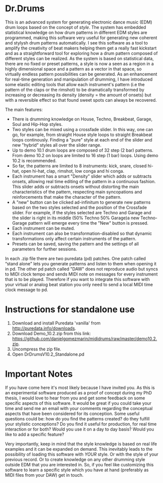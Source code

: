 # Dr.Drums
This is an advanced system for generating electronic dance music (EDM) drum loops based on the concept of *style*. The system has embedded statistical knowledge on how drum patterns in different EDM styles are programmed, making this software very useful for generating new coherent and stylysh drum patterns automatically. I see this software as a tool to amplify the creativity of beat makers helping them get a really fast kickstart and as a straightforward tool for exploring how a drum pattern composed of different styles can be realized. As the system is based on statistical data, there are no fixed or preset patterns, a style is now a seen as a region in a highly dimensional space and a pattern as a vector in that space, so virtually endless pattern possibilities can be generated. As an enhancement for real-time generation and manipulation of drumming, I have introduced some elastic editing tools that allow each instrument's pattern (i.e the pattern of the claps or the rimshot) to be dramatically transformed by increasing or decreasing its density (density = the amount of onsets) but with a reversible effect so that found sweet spots can always be recovered.

The main features:
* There is drumming knowledge on House, Techno, Breakbeat, Garage, Soul and Hip-Hop styles.
* Two styles can be mixed using a crossfade slider. In this way, one can go, for example, from straight House style loops to straight Breakbeat loops continously. Finding a "pure" style at each end of the slider and new "hybrid" styles all over the slider range.
* Up to demo 10.1 drum loops are composed of 32 step (2 bar) patterns. From demo 10.2 on loops are limited to 16 step (1 bar) loops. Using demo 10.2 is recommended.
* So far, the patterns are limited to 8 instruments: kick, snare, closed hi-hat, open hi-hat, clap, rimshot, low conga and hi conga.
* Each instrument has a smart "Density" slider which adds or subtracts onsets, allowing real time editing of the pattern in a continuous fashion. This slider adds or subtracts onsets without distorting the main characteristics of the pattern, respecting main syncopations and reinforcements that make the character of the pattern.
* A "new" button can be clicked ad-infinitum to generate new patterns based on the two styles selected and the position of the Crossfade slider. For example, if the styles selected are Techno and Garage and the slider is right in its middle (50% Techno 50% Garage)a new Techno-Garage pattern will emerge every time the "New" button is pressed.
* Each instrument can be muted.
* Each instrument can also be transformation-disabled so that dynamic transformations only affect certain instruments of the pattern.
* Presets can be saved, saving the pattern and the settings of all parameters for further sessions.

In each .zip file there are two puredata (pd) patches. One patch called “stand alone" lets you generate patterns and listen to them when opening it in pd. The other pd patch called "DAW" does not reproduce audio but syncs to MIDI clock tempo and sends MIDI note on messages for every instrument that is to be played. Therefore if you want to integrate this software with your virtual or analog beat station you only need to send a local MIDI time clock message to pd.

# Instructions for standalone use
1. Download and install Puredata 'vanilla' from http://puredata.info/downloads.
2. Download Demo_10.2.zip from this link: https://github.com/danielgomezmarin/mididrums/raw/master/demo10.2.zip.
3. Uncompress the zip file.
4. Open DrDrumsV10.2_Standalone.pd

# Important Notes
If you have come here it's most likely because I have invited you. As this is an experimental software produced as a proof of concept during my PhD thesis, I would love to hear from you and get some feedback on some specific aspects of this software. It would be great if you could take your time and send me an email with your comments regarding the conceptual aspects that have been considered for its conception. Some useful questions could be: how do you find the patterns created? do they fulfill your stylistic conceptions? Do you find it useful for production, for real time interaction or for both? Would you use it on a day to day basis? Would you like to add a specific feature?

Very importantly, keep in mind that the style knowledge is based on real life examples and it can be expanded on demand. This inevitably leads to the possibility of loading this software with *YOUR* style. Or with the style of your previous record. Or to create knowledge on any other drumming style outside EDM that you are interested in. So, if you feel like customizing this software to learn a specific style which you have at hand (preferably as MIDI files from your DAW) get in touch.
